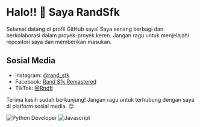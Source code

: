 # Halo!! 👋 Saya RandSfk

Selamat datang di profil GitHub saya! Saya senang berbagi dan berkolaborasi dalam proyek-proyek keren. Jangan ragu untuk menjelajahi repositori saya dan memberikan masukan.

## Sosial Media
- Instagram: [@rand_sfk](https://www.instagram.com/rand_sfk)
- Facebook: [Rand Sfk Remastered](https://www.facebook.com/dmonlord27)
- TikTok: [@Rndft](https://www.tiktok.com/@rndft)

Terima kasih sudah berkunjung! Jangan ragu untuk terhubung dengan saya di platform sosial media. 😊



![Python Developer](https://api2.sololearn.com/v2/certificates/CC-7QL7TEFP/image/png)
![Javascript](https://api2.sololearn.com/v2/certificates/CC-TKNYMWO8/image/png)
